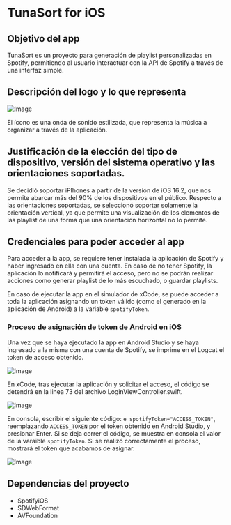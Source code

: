 # TunaSort for iOS

## Objetivo del app

TunaSort es un proyecto para generación de playlist personalizadas en Spotify, permitiendo al usuario interactuar con la API de Spotify a través de una interfaz simple. 

## Descripción del logo y lo que representa

![Image](https://snipboard.io/B8S2tQ.jpg)

El ícono es una onda de sonido estilizada, que representa la música a organizar a través de la aplicación.

## Justificación de la elección del tipo de dispositivo, versión del sistema operativo y las orientaciones soportadas.

Se decidió soportar iPlhones a partir de la versión de iOS 16.2, que nos permite abarcar más del 90% de los dispositivos en el público. Respecto a las orientaciones soportadas, se seleccionó soportar solamente la orientación vertical, ya que permite una visualización de los elementos de las playlist de una forma que una orientación horizontal no lo permite.

## Credenciales para poder acceder al app

Para acceder a la app, se requiere tener instalada la aplicación de Spotify y haber ingresado en ella con una cuenta. En caso de no tener Spotify, la aplicación lo notificará y permitirá el acceso, pero no se podrán realizar acciones como generar playlist de lo más escuchado, o guardar playlists.

En caso de ejecutar la app en el simulador de xCode, se puede acceder a toda la aplicación asignando un token válido (como el generado en la aplicación de Android) a la variable `spotifyToken`.

### Proceso de asignación de token de Android en iOS
  
Una vez que se haya ejecutado la app en Android Studio y se haya ingresado a la misma con una cuenta de Spotify, se imprime en el Logcat el token de acceso obtenido.

![Image](https://snipboard.io/n98y5C.jpg)

En xCode, tras ejecutar la aplicación y solicitar el acceso, el código se detendrá en la linea 73 del archivo LoginViewController.swift.

![Image](https://snipboard.io/AZ38Ek.jpg)

En consola, escribir el siguiente código: `e spotifyToken="ACCESS_TOKEN"`, reemplazando `ACCESS_TOKEN` por el token obtenido en Android Studio, y presionar Enter. Si se deja correr el código, se muestra en consola el valor de la varaible `spotifyToken`. Si se realizó correctamente el proceso, mostrará el token que acabamos de asignar.

![Image](https://snipboard.io/q9RAhe.jpg)

## Dependencias del proyecto

  * SpotifyiOS
  * SDWebFormat
  * AVFoundation
